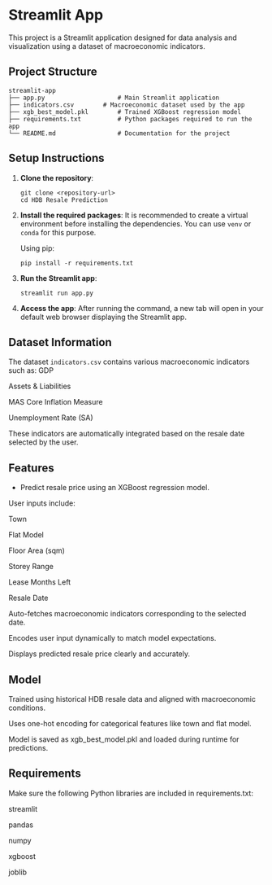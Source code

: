 # Streamlit App

This project is a Streamlit application designed for data analysis and visualization using a dataset of macroeconomic indicators.

## Project Structure

```
streamlit-app
├── app.py                    # Main Streamlit application
├── indicators.csv        # Macroeconomic dataset used by the app
├── xgb_best_model.pkl        # Trained XGBoost regression model
├── requirements.txt          # Python packages required to run the app
└── README.md                 # Documentation for the project
```

## Setup Instructions

1. **Clone the repository**:
   ```
   git clone <repository-url>
   cd HDB Resale Prediction
   ```

2. **Install the required packages**:
   It is recommended to create a virtual environment before installing the dependencies. You can use `venv` or `conda` for this purpose.

   Using pip:
   ```
   pip install -r requirements.txt
   ```

3. **Run the Streamlit app**:
   ```
   streamlit run app.py
   ```

4. **Access the app**:
   After running the command, a new tab will open in your default web browser displaying the Streamlit app.

## Dataset Information

The dataset `indicators.csv` contains various macroeconomic indicators such as:
GDP

Assets & Liabilities

MAS Core Inflation Measure

Unemployment Rate (SA)

These indicators are automatically integrated based on the resale date selected by the user.

## Features

- Predict resale price using an XGBoost regression model.

User inputs include:

Town

Flat Model

Floor Area (sqm)

Storey Range

Lease Months Left

Resale Date

Auto-fetches macroeconomic indicators corresponding to the selected date.

Encodes user input dynamically to match model expectations.

Displays predicted resale price clearly and accurately.

## Model

Trained using historical HDB resale data and aligned with macroeconomic conditions.

Uses one-hot encoding for categorical features like town and flat model.

Model is saved as xgb_best_model.pkl and loaded during runtime for predictions.

## Requirements

Make sure the following Python libraries are included in requirements.txt:

streamlit

pandas

numpy

xgboost

joblib
